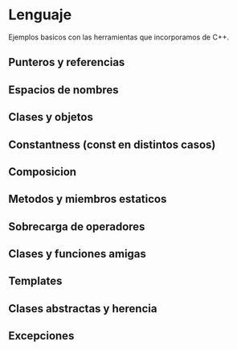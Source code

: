 # Lenguaje

Ejemplos basicos con las herramientas que incorporamos de C++.

## Punteros y referencias

## Espacios de nombres

## Clases y objetos

## Constantness (const en distintos casos)

## Composicion

## Metodos y miembros estaticos

## Sobrecarga de operadores

## Clases y funciones amigas

## Templates

## Clases abstractas y herencia

## Excepciones